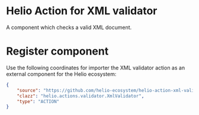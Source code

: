 # Helio Action for XML validator

A component which checks a valid XML document.

# Register component

Use the following coordinates for importer the XML validator action as an external component for the Helio ecosystem:

```json
{
    "source": "https://github.com/helio-ecosystem/helio-action-xml-validator/releases/download/v0.1.0/helio-action-xml-validator-0.1.0.jar",
    "clazz": "helio.actions.validator.XmlValidator",
    "type": "ACTION"
}
```
